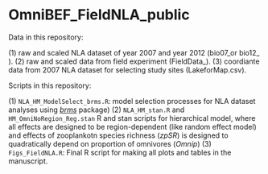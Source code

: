 # OmniBEF_FieldNLA_public
Data in this repository:

(1) raw and scaled NLA dataset of year 2007 and year 2012 (bio07_or bio12_ ).
(2) raw and scaled data from field experiment (FieldData_).
(3) coordiante data from 2007 NLA dataset for selecting study sites (LakeforMap.csv). 

Scripts in this repository:

(1) `NLA_HM_ModelSelect_brms.R`: 
  model selection processes for NLA dataset analyses using [*brms*](https://github.com/paul-buerkner/brms) package)
(2) `NLA_HM_stan.R` and `HM_OmniNoRegion_Reg.stan`
  R and stan scripts for hierarchical model, where all effects are designed to be region-dependent (like random effect model) and effects of zooplankotn species richness (_zpSR_) is designed to quadratically depend on proportion of omnivores (_Omnip_)
(3) `Figs_FieldNLA.R`:
  Final R script for making all plots and tables in the manuscript. 
